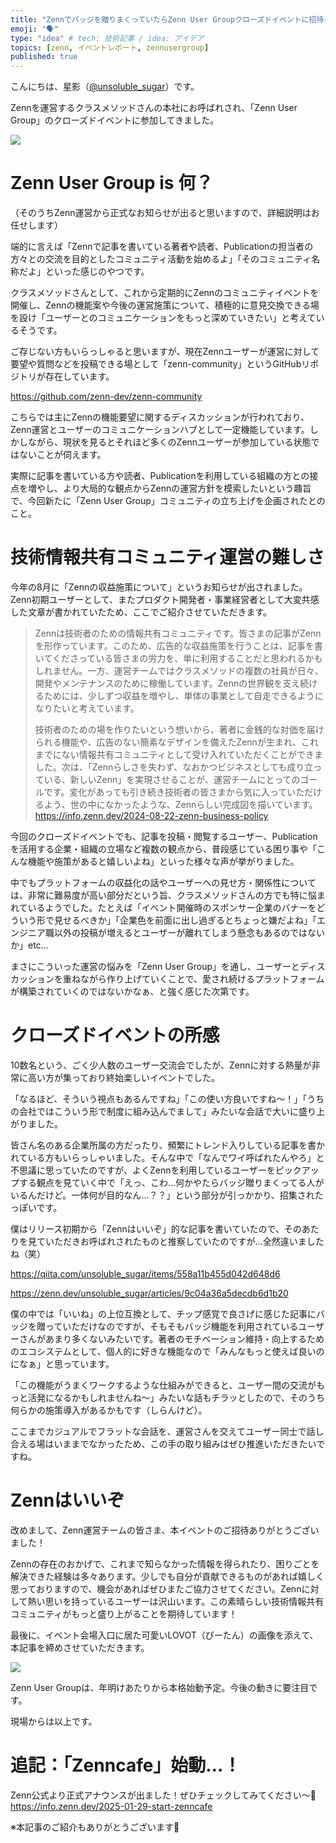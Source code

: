 ```yaml
---
title: "Zennでバッジを贈りまくっていたらZenn User Groupクローズドイベントに招待された件"
emoji: "🗣️"
type: "idea" # tech: 技術記事 / idea: アイデア
topics: [zenn, イベントレポート, zennusergroup]
published: true
---
```


こんにちは、星影（[@unsoluble_sugar](https://x.com/unsoluble_sugar)）です。

Zennを運営するクラスメソッドさんの本社にお呼ばれされ、「Zenn User Group」のクローズドイベントに参加してきました。

![](https://storage.googleapis.com/zenn-user-upload/4a663fb82899-20241129.jpg)

# Zenn User Group is 何？

（そのうちZenn運営から正式なお知らせが出ると思いますので、詳細説明はお任せします）

端的に言えば「Zennで記事を書いている著者や読者、Publicationの担当者の方々との交流を目的としたコミュニティ活動を始めるよ」「そのコミュニティ名称だよ」といった感じのやつです。

クラスメソッドさんとして、これから定期的にZennのコミュニティイベントを開催し、Zennの機能案や今後の運営施策について、積極的に意見交換できる場を設け「ユーザーとのコミュニケーションをもっと深めていきたい」と考えているそうです。

ご存じない方もいらっしゃると思いますが、現在Zennユーザーが運営に対して要望や質問などを投稿できる場として「zenn-community」というGitHubリポジトリが存在しています。

https://github.com/zenn-dev/zenn-community

こちらでは主にZennの機能要望に関するディスカッションが行われており、Zenn運営とユーザーのコミュニケーションハブとして一定機能しています。しかしながら、現状を見るとそれほど多くのZennユーザーが参加している状態ではないことが伺えます。

実際に記事を書いている方や読者、Publicationを利用している組織の方との接点を増やし、より大局的な観点からZennの運営方針を模索したいという趣旨で、今回新たに「Zenn User Group」コミュニティの立ち上げを企画されたとのこと。

# 技術情報共有コミュニティ運営の難しさ

今年の8月に「Zennの収益施策について」というお知らせが出されました。Zenn初期ユーザーとして、またプロダクト開発者・事業経営者として大変共感した文章が書かれていたため、ここでご紹介させていただきます。

> Zennは技術者のための情報共有コミュニティです。皆さまの記事がZennを形作っています。このため、広告的な収益施策を行うことは、記事を書いてくださっている皆さまの労力を、単に利用することだと思われるかもしれません。一方、運営チームではクラスメソッドの複数の社員が日々、開発やメンテナンスのために稼働しています。Zennの世界観を支え続けるためには、少しずつ収益を増やし、単体の事業として自走できるようになりたいと考えています。
> 
> 技術者のための場を作りたいという想いから、著者に金銭的な対価を届けられる機能や、広告のない簡素なデザインを備えたZennが生まれ、これまでにない情報共有コミュニティとして受け入れていただくことができました。次は、「Zennらしさを失わず、なおかつビジネスとしても成り立っている、新しいZenn」を実現させることが、運営チームにとってのゴールです。変化があっても引き続き技術者の皆さまから気に入っていただけるよう、世の中になかったような、Zennらしい完成図を描いています。
> https://info.zenn.dev/2024-08-22-zenn-business-policy

今回のクローズドイベントでも、記事を投稿・閲覧するユーザー、Publicationを活用する企業・組織の立場など複数の観点から、普段感じている困り事や「こんな機能や施策があると嬉しいよね」といった様々な声が挙がりました。

中でもプラットフォームの収益化の話やユーザーへの見せ方・関係性については、非常に難易度が高い部分だという旨、クラスメソッドさんの方でも特に悩まれているようでした。たとえば「イベント開催時のスポンサー企業のバナーをどういう形で見せるべきか」「企業色を前面に出し過ぎるとちょっと嫌だよね」「エンジニア職以外の投稿が増えるとユーザーが離れてしまう懸念もあるのではないか」etc...

まさにこういった運営の悩みを「Zenn User Group」を通し、ユーザーとディスカッションを重ねながら作り上げていくことで、愛され続けるプラットフォームが構築されていくのではないかなぁ、と強く感じた次第です。

# クローズドイベントの所感

10数名という、ごく少人数のユーザー交流会でしたが、Zennに対する熱量が非常に高い方が集っており終始楽しいイベントでした。

「なるほど、そういう視点もあるんですね」「この使い方良いですね～！」「うちの会社ではこういう形で制度に組み込んでまして」みたいな会話で大いに盛り上がりました。

皆さん名のある企業所属の方だったり、頻繁にトレンド入りしている記事を書かれている方もいらっしゃいました。そんな中で「なんでワイ呼ばれたんやろ」と不思議に思っていたのですが、よくZennを利用しているユーザーをピックアップする観点を見ていく中で「えっ、こわ…何かやたらバッジ贈りまくってる人がいるんだけど。一体何が目的なん…？？」という部分が引っかかり、招集されたっぽいです。

僕はリリース初期から「Zennはいいぞ」的な記事を書いていたので、そのあたりを見ていただきお呼ばれされたものと推察していたのですが…全然違いましたね（笑）

https://qiita.com/unsoluble_sugar/items/558a11b455d042d648d6

https://zenn.dev/unsoluble_sugar/articles/9c04a36a5decdb6d1b20

僕の中では「いいね」の上位互換として、チップ感覚で良さげに感じた記事にバッジを贈っていただけなのですが、そもそもバッジ機能を利用されているユーザーさんがあまり多くないみたいです。著者のモチベーション維持・向上するためのエコシステムとして、個人的に好きな機能なので「みんなもっと使えば良いのになぁ」と思っています。

「この機能がうまくワークするような仕組みができると、ユーザー間の交流がもっと活発になるかもしれませんね～」みたいな話もチラッとしたので、そのうち何らかの施策導入があるかもです（しらんけど）。

ここまでカジュアルでフラットな会話を、運営さんを交えてユーザー同士で話し合える場はいままでなかったため、この手の取り組みはぜひ推進いただきたいですね。

# Zennはいいぞ

改めまして、Zenn運営チームの皆さま、本イベントのご招待ありがとうございました！

Zennの存在のおかげで、これまで知らなかった情報を得られたり、困りごとを解決できた経験は多々あります。少しでも自分が貢献できるものがあれば嬉しく思っておりますので、機会があればぜひまたご協力させてください。Zennに対して熱い思いを持っているユーザーは沢山います。この素晴らしい技術情報共有コミュニティがもっと盛り上がることを期待しています！

最後に、イベント会場入口に居た可愛いLOVOT（ぴーたん）の画像を添えて、本記事を締めさせていただきます。

![](https://storage.googleapis.com/zenn-user-upload/5cdf2195801a-20241129.jpg)

Zenn User Groupは、年明けあたりから本格始動予定。今後の動きに要注目です。

現場からは以上です。

# 追記：「Zenncafe」始動…！

Zenn公式より正式アナウンスが出ました！ぜひチェックしてみてください～🙌
https://info.zenn.dev/2025-01-29-start-zenncafe

※本記事のご紹介もありがとうございます🙏